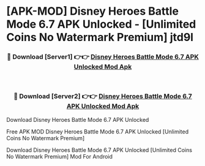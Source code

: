 # [APK-MOD] Disney Heroes  Battle Mode 6.7 APK Unlocked - [Unlimited Coins No Watermark Premium] jtd9l



<div align="center">
<h3>🔴 Download [Server1] 👉👉 <a href="https://momento.my/?title=Disney_Heroes__Battle_Mode_6.7_APK_Unlocked">Disney Heroes  Battle Mode 6.7 APK Unlocked Mod Apk</a></h3><br>

<h3>🔴 Download [Server2] 👉👉 <a href="https://momento.my/?title=Disney_Heroes__Battle_Mode_6.7_APK_Unlocked">Disney Heroes  Battle Mode 6.7 APK Unlocked Mod Apk</a></h3>
</div>



Download Disney Heroes  Battle Mode 6.7 APK Unlocked 

Free APK MOD Disney Heroes  Battle Mode 6.7 APK Unlocked [Unlimited Coins No Watermark Premium]

Download Disney Heroes  Battle Mode 6.7 APK Unlocked [Unlimited Coins No Watermark Premium] Mod For Android
